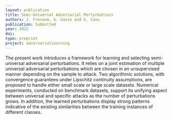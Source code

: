```yaml
---
layout: publication
title: Semi-Universal Adversarial Perturbations
authors: J. Freconm, G. Gasso and S. Canu
publication: Submitted
year: 2022
doi:
type: preprint
project: adversarialLearning
---
```


The present work introduces a framework for learning and selecting semi-universal adversarial perturbations. It relies on a joint estimation of multiple universal adversarial perturbations which are chosen in an unsupervised manner depending on the sample to attack. Two algorithmic solutions, with convergence guarantees under Lipschitz continuity assumptions, are proposed to handle either small scale or large scale datasets. Numerical experiments, conducted on benchmark datasets, support its unifying aspect between universal and specific attacks as the number of perturbations grows. In addition, the learned perturbations display strong patterns indicative of the existing similarities between the training instances of different classes.
